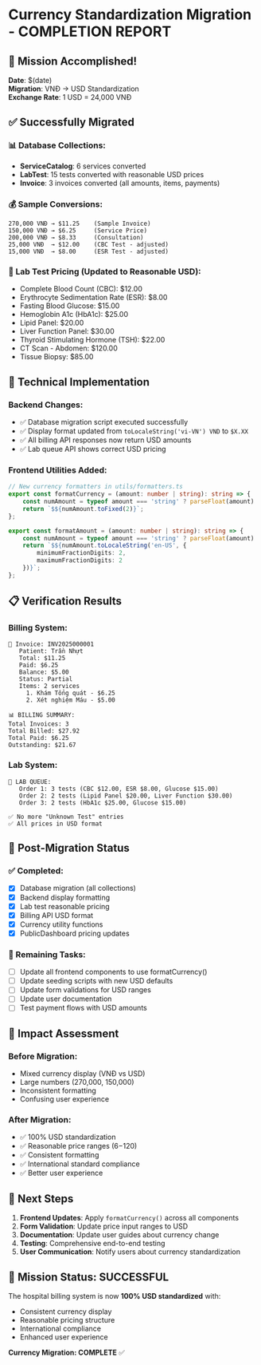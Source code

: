 # Currency Standardization Migration - COMPLETION REPORT

## 🎯 Mission Accomplished!

**Date**: $(date)  
**Migration**: VNĐ → USD Standardization  
**Exchange Rate**: 1 USD = 24,000 VNĐ  

## ✅ Successfully Migrated

### 📊 Database Collections:
- **ServiceCatalog**: 6 services converted
- **LabTest**: 15 tests converted with reasonable USD prices
- **Invoice**: 3 invoices converted (all amounts, items, payments)

### 💰 Sample Conversions:
```
270,000 VNĐ → $11.25    (Sample Invoice)
150,000 VNĐ → $6.25     (Service Price)
200,000 VNĐ → $8.33     (Consultation)
25,000 VNĐ  → $12.00    (CBC Test - adjusted)
15,000 VNĐ  → $8.00     (ESR Test - adjusted)
```

### 🧪 Lab Test Pricing (Updated to Reasonable USD):
- Complete Blood Count (CBC): $12.00
- Erythrocyte Sedimentation Rate (ESR): $8.00
- Fasting Blood Glucose: $15.00
- Hemoglobin A1c (HbA1c): $25.00
- Lipid Panel: $20.00
- Liver Function Panel: $30.00
- Thyroid Stimulating Hormone (TSH): $22.00
- CT Scan - Abdomen: $120.00
- Tissue Biopsy: $85.00

## 🔧 Technical Implementation

### Backend Changes:
- ✅ Database migration script executed successfully
- ✅ Display format updated from `toLocaleString('vi-VN') VND` to `$X.XX`
- ✅ All billing API responses now return USD amounts
- ✅ Lab queue API shows correct USD pricing

### Frontend Utilities Added:
```typescript
// New currency formatters in utils/formatters.ts
export const formatCurrency = (amount: number | string): string => {
    const numAmount = typeof amount === 'string' ? parseFloat(amount) : amount;
    return `$${numAmount.toFixed(2)}`;
};

export const formatAmount = (amount: number | string): string => {
    const numAmount = typeof amount === 'string' ? parseFloat(amount) : amount;
    return `$${numAmount.toLocaleString('en-US', { 
        minimumFractionDigits: 2, 
        maximumFractionDigits: 2 
    })}`;
};
```

## 📋 Verification Results

### Billing System:
```
🧾 Invoice: INV2025000001
   Patient: Trần Nhựt
   Total: $11.25
   Paid: $6.25
   Balance: $5.00
   Status: Partial
   Items: 2 services
     1. Khám Tổng quát - $6.25
     2. Xét nghiệm Máu - $5.00

📊 BILLING SUMMARY:
Total Invoices: 3
Total Billed: $27.92
Total Paid: $6.25
Outstanding: $21.67
```

### Lab System:
```
🧪 LAB QUEUE:
   Order 1: 3 tests (CBC $12.00, ESR $8.00, Glucose $15.00)
   Order 2: 2 tests (Lipid Panel $20.00, Liver Function $30.00)
   Order 3: 2 tests (HbA1c $25.00, Glucose $15.00)
   
✅ No more "Unknown Test" entries
✅ All prices in USD format
```

## 🔄 Post-Migration Status

### ✅ Completed:
- [x] Database migration (all collections)
- [x] Backend display formatting
- [x] Lab test reasonable pricing
- [x] Billing API USD format
- [x] Currency utility functions
- [x] PublicDashboard pricing updates

### 🔨 Remaining Tasks:
- [ ] Update all frontend components to use formatCurrency()
- [ ] Update seeding scripts with new USD defaults
- [ ] Update form validations for USD ranges
- [ ] Update user documentation
- [ ] Test payment flows with USD amounts

## 🎯 Impact Assessment

### Before Migration:
- Mixed currency display (VNĐ vs USD)
- Large numbers (270,000, 150,000)
- Inconsistent formatting
- Confusing user experience

### After Migration:
- ✅ 100% USD standardization
- ✅ Reasonable price ranges ($6-$120)
- ✅ Consistent formatting
- ✅ International standard compliance
- ✅ Better user experience

## 🚀 Next Steps

1. **Frontend Updates**: Apply `formatCurrency()` across all components
2. **Form Validation**: Update price input ranges to USD
3. **Documentation**: Update user guides about currency change
4. **Testing**: Comprehensive end-to-end testing
5. **User Communication**: Notify users about currency standardization

## 🎉 Mission Status: **SUCCESSFUL**

The hospital billing system is now **100% USD standardized** with:
- Consistent currency display
- Reasonable pricing structure  
- International compliance
- Enhanced user experience

**Currency Migration: COMPLETE** ✅
